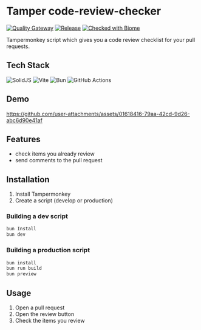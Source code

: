 # Tamper code-review-checker

[![Quality Gateway](https://github.com/marco-souza/code-review-checker/actions/workflows/quality-gateway.yml/badge.svg)](https://github.com/marco-souza/code-review-checker/actions/workflows/quality-gateway.yml)
[![Release](https://github.com/marco-souza/code-review-checker/actions/workflows/gh-release.yml/badge.svg)](https://github.com/marco-souza/code-review-checker/actions/workflows/gh-release.yml)
[![Checked with Biome](https://img.shields.io/badge/Checked_with-Biome-60a5fa?style=flat&logo=biome)](https://biomejs.dev)

Tampermonkey script which gives you a code review checklist for your pull
requests.

## Tech Stack 

![SolidJS](https://img.shields.io/badge/SolidJS-2c4f7c?style=for-the-badge&logo=solid&logoColor=c8c9cb)
![Vite](https://img.shields.io/badge/vite-%23646CFF.svg?style=for-the-badge&logo=vite&logoColor=white)
![Bun](https://img.shields.io/badge/Bun-%23000000.svg?style=for-the-badge&logo=bun&logoColor=white)
![GitHub Actions](https://img.shields.io/badge/github%20actions-%232671E5.svg?style=for-the-badge&logo=githubactions&logoColor=white)

## Demo

https://github.com/user-attachments/assets/01618416-79aa-42cd-9d26-abc6d90e41af

## Features

- check items you already review
- send comments to the pull request

## Installation

1. Install Tampermonkey
2. Create a script (develop or production)

### Building a dev script

```bash
bun Install
bun dev
```

### Building a production script

```bash
bun install
bun run build
bun preview
```

## Usage

1. Open a pull request
2. Open the review button
3. Check the items you review

